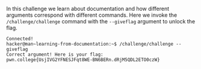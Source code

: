 In this challenge we learn about documentation and how different arguments correspond with different commands. Here we invoke the `/challenge/challenge` command with the `--giveflag` argument to unlock the flag.
```
Connected!
hacker@man~learning-from-documentation:~$ /challenge/challenge --giveflag
Correct argument! Here is your flag:
pwn.college{UsjIVG2YFNESJFqt8WE-BN6BERn.dRjM5QDL2ETO0czW}
```
